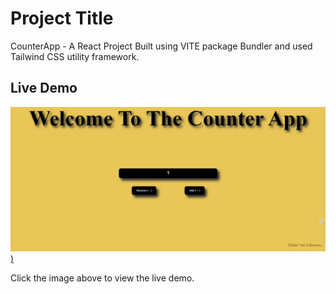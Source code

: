 # Project Title

CounterApp - A React Project Built using VITE package Bundler and used Tailwind CSS utility framework.

## Live Demo

[![Project Image](./CounterApp.png))](https://counterapp-shankar.netlify.app/)

Click the image above to view the live demo.
